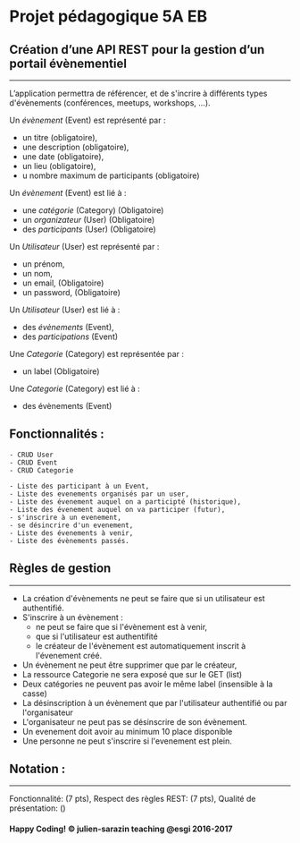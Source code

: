 # Projet pédagogique 5A EB

## Création d’une API REST pour la gestion d’un portail évènementiel
--------------------------------------------------------------------------------

L’application permettra de référencer, et de s'incrire à différents types d'évènements (conférences, meetups, workshops, ...).

Un *évènement* (Event) est représenté par :
  - un titre (obligatoire),
  - une description (obligatoire),
  - une date (obligatoire),
  - un lieu (obligatoire),
  - u nombre maximum de participants (obligatoire)

Un *évènement* (Event) est lié à :
  - une *catégorie* (Category) (Obligatoire)
  - un *organizateur* (User) (Obligatoire)
  - des *participants* (User) (Obligatoire)

Un *Utilisateur* (User) est représenté par :
  - un prénom,
  - un nom,
  - un email, (Obligatoire)
  - un password, (Obligatoire)

Un *Utilisateur* (User) est lié à :
  - des *évènements* (Event),
  - des *participations* (Event)

Une *Categorie* (Category) est représentée par :
  - un label (Obligatoire)

Une *Categorie* (Category) est lié à :
  - des évènements (Event)

  Fonctionnalités :
  --------------------------------------------------------------------------------
    - CRUD User
    - CRUD Event
    - CRUD Categorie

    - Liste des participant à un Event,
    - Liste des evenements organisés par un user,
    - Liste des évenement auquel on a participté (historique),
    - Liste des évenement auquel on va participer (futur),
    - s'inscrire à un evenement,
    - se désincrire d'un evenement,
    - Liste des évenements à venir,
    - Liste des évènements passés.


## Règles de gestion
--------------------------------------------------------------------------------
  - La création d'évènements ne peut se faire que si un utilisateur est authentifié.
  - S'inscrire à un évènement :
    - ne peut se faire que si l'évènement est à venir,
    - que si l'utilisateur est authentifité
    - le créateur de l'évènement est automatiquement inscrit à l'évenement créé.
  - Un évènement ne peut être supprimer que par le créateur,
  - La ressource Categorie ne sera exposé que sur le GET (list)
  - Deux catégories ne peuvent pas avoir le même label (insensible à la casse)
  - La désinscription à un évènement que par l'utilisateur authentifié ou par l'organisateur
  - L'organisateur ne peut pas se désinscrire de son évènement.
  - Un evenement doit avoir au minimum 10 place disponible
  - Une personne ne peut s'inscrire si l'evenement est plein.


## Notation :
--------------------------------------------------------------------------------
Fonctionnalité: (7 pts),
Respect des règles REST: (7 pts),
Qualité de présentation: ()
#### Happy Coding! © julien-sarazin teaching @esgi 2016-2017
